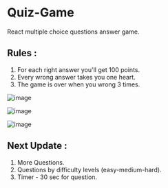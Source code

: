 # Quiz-Game
React multiple choice questions answer game.

## Rules :
1) For each right answer you'll get 100 points.
2) Every wrong answer takes you one heart.
3) The game is over when you wrong 3 times.

![image](https://user-images.githubusercontent.com/66624113/125792040-9e28d5bd-9d8d-4a59-a139-c518abc2a8cd.png)

![image](https://user-images.githubusercontent.com/66624113/125792084-5cf5895f-95df-44ea-9a5e-5a136c893b36.png)

![image](https://user-images.githubusercontent.com/66624113/125792326-adc8f960-c4d1-4464-8c51-c2b734f7f2c4.png)


## Next Update :
1)  More Questions.
2)  Questions by difficulty levels (easy-medium-hard).
3) Timer - 30 sec for question.


